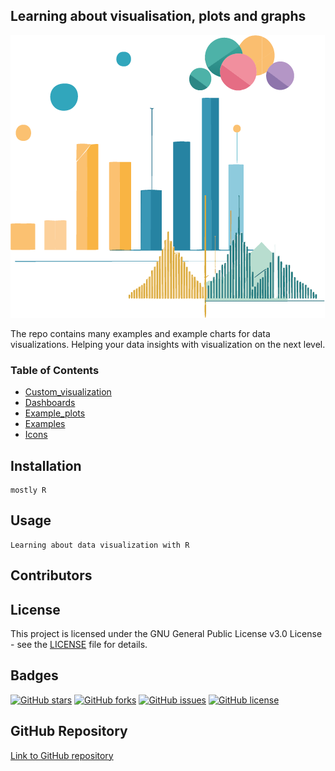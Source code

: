 ## Learning about visualisation, plots and graphs </h1>

![head_picture](https://github.com/UlrikeDetective/sources/blob/main/icons/head.png)

The repo contains many examples and example charts for data visualizations. 
Helping your data insights with visualization on the next level.

### Table of Contents
- [Custom_visualization](https://github.com/UlrikeDetective/sources/tree/main/custom_visualization)
- [Dashboards](https://github.com/UlrikeDetective/sources/tree/main/dashboards)
- [Example_plots](https://github.com/UlrikeDetective/sources/tree/main/example_plots)
- [Examples](https://github.com/UlrikeDetective/sources/tree/main/examples)
- [Icons](https://github.com/UlrikeDetective/sources/tree/main/icons)

## Installation

```
mostly R
```
## Usage
```
Learning about data visualization with R
```
## Contributors


## License
This project is licensed under the GNU General Public License v3.0 License - see the [LICENSE](LICENSE) file for details.

## Badges
[![GitHub stars](https://img.shields.io/github/stars/UlrikeDetective/sources)](https://github.com/UlrikeDetective/sources/stargazers) [![GitHub forks](https://img.shields.io/github/forks/UlrikeDetective/sources)](https://github.com/UlrikeDetective/sources/network/members) [![GitHub issues](https://img.shields.io/github/issues/UlrikeDetective/sources)](https://github.com/UlrikeDetective/sources/issues) [![GitHub license](https://img.shields.io/github/license/UlrikeDetective/sources)](https://github.com/UlrikeDetective/sources/blob/master/LICENSE)

## GitHub Repository
[Link to GitHub repository](https://github.com/UlrikeDetective/sources)

